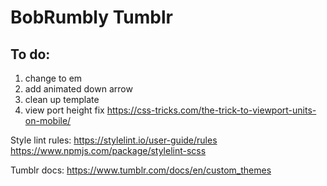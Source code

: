 # BobRumbly Tumblr

## To do:
1. change to em
2. add animated down arrow
3. clean up template
4. view port height fix https://css-tricks.com/the-trick-to-viewport-units-on-mobile/

Style lint rules:
https://stylelint.io/user-guide/rules
https://www.npmjs.com/package/stylelint-scss

Tumblr docs:
https://www.tumblr.com/docs/en/custom_themes
